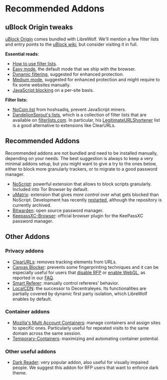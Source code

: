 # Recommended Addons

## uBlock Origin tweaks

[uBlock Origin](https://addons.mozilla.org/en-US/firefox/addon/ublock-origin/)
comes bundled with LibreWolf. We'll mention a few filter lists and entry points
to the [uBlock wiki](https://github.com/gorhill/uBlock/wiki), but consider
visiting it in full.

**Essential reads**:

- [How to use filter lists](https://github.com/gorhill/uBlock/wiki/Filter-lists-from-around-the-web).
- [Easy mode](https://github.com/gorhill/uBlock/wiki/Blocking-mode:-easy-mode),
  the default mode that we ship with the browser.
- [Dynamic filtering](https://github.com/gorhill/uBlock/wiki/Dynamic-filtering:-quick-guide),
  suggested for enhanced protection.
- [Medium mode](https://github.com/gorhill/uBlock/wiki/Blocking-mode:-medium-mode),
  suggested for enhanced protection and might require to fix some websites
  manually.
- [JavaScript blocking](https://github.com/gorhill/uBlock/wiki/Per-site-switches#no-scripting)
  on a per-site basis.

**Filter lists:**

- [NoCoin list](https://github.com/hoshsadiq/adblock-nocoin-list) from
  hoshsadiq, prevent JavaScript miners.
- [DandelionSprout's lists](https://github.com/DandelionSprout/adfilt), which is
  a collection of filter lists that are available on
  [filterlists.com](https://filterlists.com/). In particular, his
  [LegitimateURLShortener](https://github.com/DandelionSprout/adfilt/blob/master/LegitimateURLShortener.txt)
  list is a good alternative to extensions like ClearURLs.

## Recommended Addons

Recommended addons are not bundled and need to be installed manually, depending
on your needs. The best suggestion is always to keep a very minimal addons
setup, but you might want to give a try to the ones below, either to block more
granularly trackers, or to migrate to a good password manager.

- [NoScript](https://addons.mozilla.org/en-US/firefox/addon/noscript/): powerful
  extension that allows to block scripts granularly. Included into Tor Browser
  by default.
- [uMatrix](https://addons.mozilla.org/en-US/firefox/addon/umatrix/): extension
  that gives _more control_ over what gets blocked than NoScript. Development
  has recently [restarted](https://github.com/gorhill/uMatrix/releases),
  although the repository is currently archived.
- [Bitwarden](https://addons.mozilla.org/en-US/firefox/addon/bitwarden-password-manager/):
  open source password manager.
- [KeepassXC-Browser](https://addons.mozilla.org/en-US/firefox/addon/keepassxc-browser/):
  official browser plugin for the KeePassXC password manager.

## Other Addons

### Privacy addons

- [ClearURLs](https://addons.mozilla.org/en-US/firefox/addon/clearurls/):
  removes tracking elements from URLs.
- [Canvas Blocker](https://addons.mozilla.org/en-US/firefox/addon/canvasblocker/):
  prevents some fingerprinting techniques and it can be especially useful for
  users that
  [disable RFP](https://gitlab.com/librewolf-community/settings/-/wikis/FAQ#q-disable-rfp)
  or
  [enable WebGL](https://gitlab.com/librewolf-community/settings/-/wikis/FAQ#q-how-do-i-enable-webgl),
  as reported in our [FAQ](/docs/faq).
- [Smart Referer](https://addons.mozilla.org/en-US/firefox/addon/smart-referer/):
  manually control refereres' behavior.
- [LocalCDN](https://addons.mozilla.org/en-US/firefox/addon/localcdn-fork-of-decentraleyes/):
  the successor to Decentraleyes. Its functionalities are partially covered by
  dynamic first party isolation, which LibreWolf enables by default.

### Container addons

- [Mozilla's Multi Account Containers](https://addons.mozilla.org/en-US/firefox/addon/multi-account-containers/):
  manage containers and assign sites to specific ones. Particularly useful for
  repeated visits to the same domain across the same session.
- [Temporary-Containers](https://addons.mozilla.org/en-US/firefox/addon/temporary-containers/):
  maximizing and automating container potential.

### Other useful addons

- [Dark Reader](https://addons.mozilla.org/en-US/firefox/addon/darkreader/):
  very popular addon, also useful for visually impaired people. We suggest this
  addon for RFP users that want to enforce dark theme.
